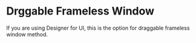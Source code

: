 # Drggable Frameless Window
If you are using Designer for UI, this is the option for draggable frameless window method.
